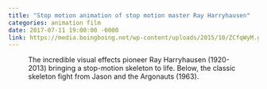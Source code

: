 ```yaml
---
title: "Stop motion animation of stop motion master Ray Harryhausen"
categories: animation film
date: 2017-07-11 19:00:00 -0000
link: https://media.boingboing.net/wp-content/uploads/2015/10/ZCfqWyM.gif
---
```

<figure><img src="https://media.boingboing.net/wp-content/uploads/2015/10/ZCfqWyM.gif" alt="" />
<figcaption>The incredible visual effects pioneer Ray Harryhausen (1920-2013) bringing a stop-motion skeleton to life. Below, the classic skeleton fight from Jason and the Argonauts (1963).</figcaption></figure>
